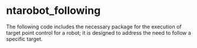 # ntarobot_following
The following code includes the necessary package for the execution of target point control for a robot; it is designed to address the need to follow a specific target.
